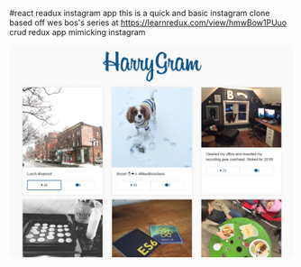 #react readux instagram app 
this is a quick and basic instagram clone based off wes bos's series at https://learnredux.com/view/hmwBow1PUuo
crud redux app mimicking instagram

![Alt text](screenshot.png)
